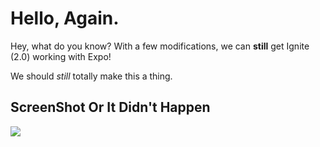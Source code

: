 # Hello, Again.

Hey, what do you know?  With a few modifications, we can **still** get Ignite (2.0) working with Expo!

We should *still* totally make this a thing.

## ScreenShot Or It Didn't Happen

![](./expo-with-ignite2.gif)
